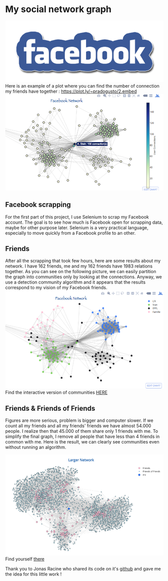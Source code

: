 # My social network graph

![alt tag](https://github.com/pradogusto/MyNetwork/blob/master/pic/FB.png)
Here is an example of a plot where you can find the number of connection my friends have together : <a href="https://plot.ly/~pradogusto/2.embed" target="_blank">https://plot.ly/~pradogusto/2.embed</a>
![alt tag](https://github.com/pradogusto/MyNetwork/blob/master/pic/new_plot.png)
## Facebook scrapping

For the first part of this project, I use Selenium to scrap my Facebook account. The goal is to see how much is Facebook open for scrapping data, maybe for other purpose later. Selenium is a very practical language, especially to move quickly from a Facebook profile to an other.

## Friends

After all the scrapping that took few hours, here are some results about my network.
I have 162 friends, me and my 162 friends have 1983 relations together. As you can see on the following picture, we can easily partition the graph into communities only by looking at the connections. Anyway, we use a detection community algorithm and it appears that the results correspond to my vision of my Facebook friends.
![alt tag](https://github.com/pradogusto/MyNetwork/blob/master/pic/my_net.png)
Find the interactive version of communities [HERE](https://plot.ly/~pradogusto/0.embed)

## Friends & Friends of Friends 

Figures are more serious, problem is bigger and computer slower. If we count all my friends and all my friends' friends we have almost 54.000 people. I realize then that 45.000 of them share only 1 friends with me. To simplify the final graph, I remove all people that have less than 4 friends in common with me. Here is the result, we can clearly see communities even without running an algorithm.

![alt tag](https://github.com/pradogusto/MyNetwork/blob/master/pic/larger_net.png)
Find yourself [there](https://plot.ly/~pradogusto/6.embed)

Thank you to Jonas Racine who shared its code on it's [github](https://github.com/jonasracine) and gave me the idea for this little work !
